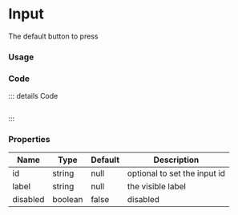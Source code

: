 <script setup>
import {YInputEmail} from 'bedrock-ui-vue3'
</script>

# Input

The default button to press

<DemoContainer>
  <YInputEmail label="Email"/>
</DemoContainer>

### Usage


### Code
::: details Code
```js


```
:::



### Properties

| Name     | Type    | Default | Description                  |
|----------|---------|---------|------------------------------|
| id       | string  | null    | optional to set the input id |
| label    | string  | null    | the visible label            |
| disabled | boolean | false   | disabled                     |


